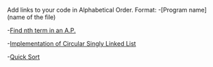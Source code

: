 Add links to your code in Alphabetical Order.
Format:
-[Program name](name of the file)

-[Find nth term in an A.P.](AP.c)

-[Implementation of Circular Singly Linked List](circularSLL.C)

-[Quick Sort](Quick_Sort.c)

